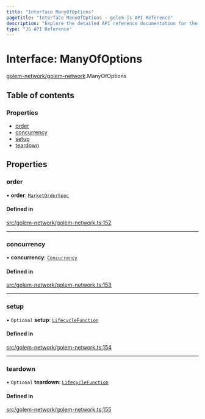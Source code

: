 ```yaml
---
title: "Interface ManyOfOptions"
pageTitle: "Interface ManyOfOptions - golem-js API Reference"
description: "Explore the detailed API reference documentation for the Interface ManyOfOptions within the golem-js SDK for the Golem Network."
type: "JS API Reference"
---
```

# Interface: ManyOfOptions

[golem-network/golem-network](../modules/golem_network_golem_network).ManyOfOptions

## Table of contents

### Properties

- [order](golem_network_golem_network.ManyOfOptions#order)
- [concurrency](golem_network_golem_network.ManyOfOptions#concurrency)
- [setup](golem_network_golem_network.ManyOfOptions#setup)
- [teardown](golem_network_golem_network.ManyOfOptions#teardown)

## Properties

### order

• **order**: [`MarketOrderSpec`](golem_network_golem_network.MarketOrderSpec)

#### Defined in

[src/golem-network/golem-network.ts:152](https://github.com/golemfactory/golem-js/blob/570126bc/src/golem-network/golem-network.ts#L152)

___

### concurrency

• **concurrency**: [`Concurrency`](../modules/resource_rental_resource_rental_pool#concurrency)

#### Defined in

[src/golem-network/golem-network.ts:153](https://github.com/golemfactory/golem-js/blob/570126bc/src/golem-network/golem-network.ts#L153)

___

### setup

• `Optional` **setup**: [`LifecycleFunction`](../modules/activity_exe_unit_exe_unit#lifecyclefunction)

#### Defined in

[src/golem-network/golem-network.ts:154](https://github.com/golemfactory/golem-js/blob/570126bc/src/golem-network/golem-network.ts#L154)

___

### teardown

• `Optional` **teardown**: [`LifecycleFunction`](../modules/activity_exe_unit_exe_unit#lifecyclefunction)

#### Defined in

[src/golem-network/golem-network.ts:155](https://github.com/golemfactory/golem-js/blob/570126bc/src/golem-network/golem-network.ts#L155)
